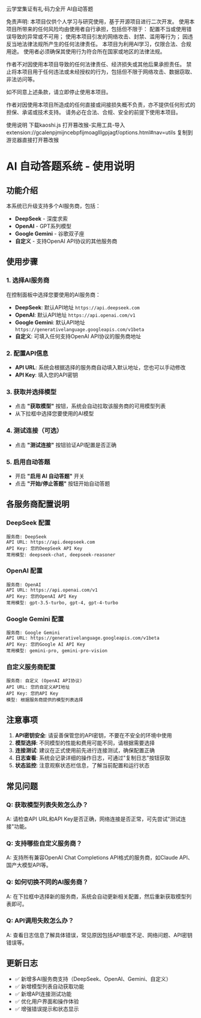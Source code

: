 云学堂集证有礼·码力全开 AI自动答题

免责声明:
本项目仅供个人学习与研究使用，基于开源项目进行二次开发。
使用本项目所带来的任何风险均由使用者自行承担，包括但不限于：
配置不当或使用错误导致的异常或不可用；
使用本项目引发的网络攻击、封禁、滥用等行为；
因违反当地法律法规所产生的任何法律责任。
本项目为利用AI学习，仅限合法、合规用途。
使用者必须确保其使用行为符合所在国家或地区的法律法规。

作者不对因使用本项目导致的任何法律责任、经济损失或其他后果承担责任。
禁止将本项目用于任何违法或未经授权的行为，包括但不限于网络攻击、数据窃取、非法访问等。

如不同意上述条款，请立即停止使用本项目。

作者对因使用本项目所造成的任何直接或间接损失概不负责，亦不提供任何形式的担保、承诺或技术支持。
请务必在合法、合规、安全的前提下使用本项目。

使用说明
下载kaoshi.js 
打开篡改猴-实用工具-导入
extension://gcalenpjmijncebpfijmoaglllgpjagf/options.html#nav=utils
复制到游览器直接打开篡改猴
# AI 自动答题系统 - 使用说明
## 功能介绍

本系统已升级支持多个AI服务商，包括：
- **DeepSeek** - 深度求索
- **OpenAI** - GPT系列模型
- **Google Gemini** - 谷歌双子座
- **自定义** - 支持OpenAI API协议的其他服务商

## 使用步骤

### 1. 选择AI服务商
在控制面板中选择您要使用的AI服务商：
- **DeepSeek**: 默认API地址 `https://api.deepseek.com`
- **OpenAI**: 默认API地址 `https://api.openai.com/v1`
- **Google Gemini**: 默认API地址 `https://generativelanguage.googleapis.com/v1beta`
- **自定义**: 可填入任何支持OpenAI API协议的服务商地址

### 2. 配置API信息
- **API URL**: 系统会根据选择的服务商自动填入默认地址，您也可以手动修改
- **API Key**: 填入您的API密钥

### 3. 获取并选择模型
- 点击 **"获取模型"** 按钮，系统会自动拉取该服务商的可用模型列表
- 从下拉框中选择您要使用的AI模型

### 4. 测试连接（可选）
- 点击 **"测试连接"** 按钮验证API配置是否正确

### 5. 启用自动答题
- 开启 **"启用 AI 自动答题"** 开关
- 点击 **"开始/停止答题"** 按钮开始自动答题

## 各服务商配置说明

### DeepSeek 配置
```
服务商: DeepSeek
API URL: https://api.deepseek.com
API Key: 您的DeepSeek API Key
常用模型: deepseek-chat, deepseek-reasoner
```

### OpenAI 配置
```
服务商: OpenAI  
API URL: https://api.openai.com/v1
API Key: 您的OpenAI API Key
常用模型: gpt-3.5-turbo, gpt-4, gpt-4-turbo
```

### Google Gemini 配置
```
服务商: Google Gemini
API URL: https://generativelanguage.googleapis.com/v1beta
API Key: 您的Google AI API Key
常用模型: gemini-pro, gemini-pro-vision
```

### 自定义服务商配置
```
服务商: 自定义 (OpenAI API协议)
API URL: 您的自定义API地址
API Key: 您的API Key
模型: 根据服务商提供的模型列表选择
```

## 注意事项

1. **API密钥安全**: 请妥善保管您的API密钥，不要在不安全的环境中使用
2. **模型选择**: 不同模型的性能和费用可能不同，请根据需要选择
3. **连接测试**: 建议在正式使用前先进行连接测试，确保配置正确
4. **日志查看**: 系统会记录详细的操作日志，可通过"复制日志"按钮获取
5. **状态监控**: 注意观察状态栏信息，了解当前配置和运行状态

## 常见问题

### Q: 获取模型列表失败怎么办？
A: 请检查API URL和API Key是否正确，网络连接是否正常，可先尝试"测试连接"功能。

### Q: 支持哪些自定义服务商？
A: 支持所有兼容OpenAI Chat Completions API格式的服务商，如Claude API、国产大模型API等。

### Q: 如何切换不同的AI服务商？
A: 在下拉框中选择新的服务商，系统会自动更新相关配置，然后重新获取模型列表即可。

### Q: API调用失败怎么办？
A: 查看日志信息了解具体错误，常见原因包括API额度不足、网络问题、API密钥错误等。

## 更新日志

- ✅ 新增多AI服务商支持（DeepSeek、OpenAI、Gemini、自定义）
- ✅ 新增模型列表自动获取功能
- ✅ 新增API连接测试功能
- ✅ 优化用户界面和操作体验
- ✅ 增强错误提示和状态显示
